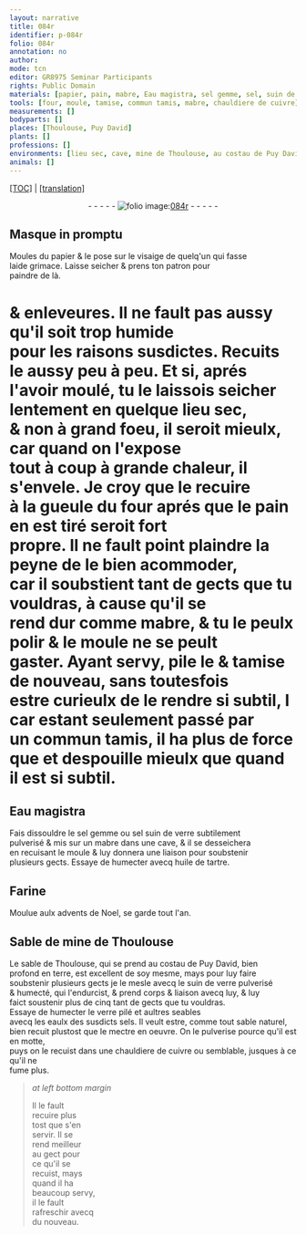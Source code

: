 ```yaml
---
layout: narrative
title: 084r
identifier: p-084r
folio: 084r
annotation: no
author:
mode: tcn
editor: GR8975 Seminar Participants
rights: Public Domain
materials: [papier, pain, mabre, Eau magistra, sel gemme, sel, suin de verre, huile de tartre, Farine, Sable de mine de Thoulouse, sable de Thoulouse, suin de verre pulverisé, verre pilé, eaulx des susdicts sels, sable naturel, cuivre]
tools: [four, moule, tamise, commun tamis, mabre, chauldiere de cuivre]
measurements: []
bodyparts: []
places: [Thoulouse, Puy David]
plants: []
professions: []
environments: [lieu sec, cave, mine de Thoulouse, au costau de Puy David, bien profond en terre]
animals: []
---
```


 <p><a href="{{ site.baseurl }}/normalized/">[TOC]</a> | <a href="{{ site.baseurl }}/texts/p-084r_tl/" target="_blank">[translation]</a></p><div class="folio" align="center">- - - - - <a href="http://gallica.bnf.fr/ark:/12148/btv1b10500001g/f173.image" target="_blank"><img src="https://cu-mkp.github.io/2017-workshop-edition/assets/photo-icon.png" alt="folio image: " style="display:inline-block; margin-bottom:-3px;"/>084r</a> - - - - - </div>  
  

## Masque in promptu

 
Moules du <span class="m">papier</span> & le pose sur le visaige de quelq'un qui fasse<br/> laide grimace. Laisse seicher & prens ton patron pour<br/> paindre de là.
 
# & enleveures. Il ne fault pas aussy qu'il soit trop humide<br/> pour les raisons susdictes. Recuits le aussy peu <span class="add">à peu</span>. Et si, aprés<br/> l'avoir moulé, tu le laissois seicher lentem<span class="exp">ent</span> en quelque <span class="env">lieu sec</span>,<br/> & non à grand foeu, il seroit mieulx, car quand on l'expose<br/> tout à coup à grande chaleur, il s'envele. Je croy que le recuire<br/> à la gueule du <span class="tl">four</span> <span class="tmp">aprés que le <span class="m">pain</span> en est tiré</span> seroit fort<br/> propre. Il ne fault point plaindre la peyne de le bien acommoder,<br/> car il soubstient tant de gects que tu vouldras, à cause qu'il se<br/> rend dur comme <span class="m">mabre</span>, & tu le peulx polir & le <span class="tl">moule</span> ne se peult<br/> gaster. Ayant servy, pile le & <span class="tl">tamise</span> de nouveau, sans toutesfois<br/> estre curieulx de le rendre si subtil, <span class="del">I</span> car estant seulem<span class="exp">ent</span> passé par<br/> un <span class="tl">commun tamis</span>, il ha plus de force <span class="del">que</span> et despouille mieulx que quand<br/> il est si subtil.
 
 
  

## <span class="m">Eau magistra</span>

 
Fais dissouldre le <span class="m">sel gemme</span> ou <span class="del"><span class="m">sel</span></span> <span class="m">suin de verre</span> subtilem<span class="exp">ent</span><br/> pulverisé & mis sur un <span class="tl"><span class="m">mabre</span></span> dans une <span class="env">cave</span>, & il se desseichera<br/> en recuisant le <span class="tl">moule</span> & luy donnera une liaison pour soubstenir<br/> plusieurs gects. Essaye de humecter avecq <span class="m">huile de tartre</span>.
 
 
  

## <span class="m">Farine</span>

 
Moulue aulx <span class="tmp">advents de Noel</span>, se garde <span class="tmp">tout l'an</span>.
 
 
  

## <span class="m">Sable de <span class="env">mine de <span class="pl">Th<span class="exp">ou</span>l<span class="exp">ous</span>e</span></span></span>

 
Le <span class="m">sable de <span class="pl">Th<span class="exp">ou</span>l<span class="exp">ous</span>e</span></span>, qui se prend <span class="env">au costau de <span class="pl">Puy David</span>, bien<br/> profond en terre</span>, est excellent de soy mesme, mays pour luy faire<br/> soubstenir plusieurs gects je le mesle avecq le <span class="m">suin de verre pulverisé</span><br/> & humecté, qui l'endurcist, & prend corps & liaison avecq luy, & luy<br/> faict soustenir <span class="del">plus de cinq</span> tant de gects que tu vouldras.<br/> Essaye de humecter le <span class="m">verre pilé</span> et aultres s<span class="del">e</span>ables<br/> avecq les <span class="m">eaulx des susdicts sels</span>. Il veult estre, co<span class="exp">mm</span>e tout <span class="m">sable naturel</span>,<br/> bien recuit plustost que le mectre en oeuvre. On le pulverise pource qu'il est en motte,<br/> puys on le recuist dans une <span class="tl">chauldiere de <span class="m">cuivre</span></span> ou semblable, jusques à ce qu'il ne<br/> fume plus.
 
> *at left bottom margin*
> 
> 
>   Il le fault<br/> recuire plus<br/> tost que s'en<br/> servir. Il se<br/> rend meilleur<br/> au gect pour<br/> ce qu'il se<br/> recuist, mays<br/> quand il ha<br/> beaucoup servy,<br/> il le fault<br/> rafreschir avecq<br/> du nouveau.
 
 